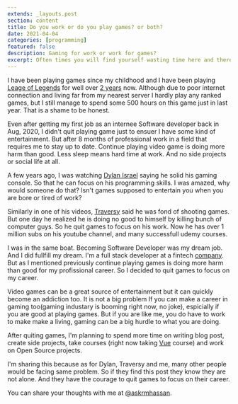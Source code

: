 ```yaml
---
extends: _layouts.post
section: content
title: Do you work or do you play games? or both?
date: 2021-04-04
categories: [programming]
featured: false
description: Gaming for work or work for games?
excerpt: Often times you will find yourself wasting time here and there. It can be worse if you are gamer like me and you are doing a 9-5 job as well.
---
```


<!-- introduction -->

I have been playing games since my childhood and I have been playing [Leage of Legends](https://na.leagueoflegends.com/en-us/) for well over [2 years](https://euw.op.gg/summoner/userName=RMH1) now. Although due to poor internet connection and living far from my nearest server I hardly play any ranked games, but I still manage to spend some 500 hours on this game just in last year. That is a shame to be honest.

Even after getting my first job as an internee Software developer back in Aug, 2020, I didn't quit playing game just to ensuer I have some kind of entertainment. But after 8 months of professional work in a field that requires me to stay up to date. Continue playing video game is doing more harm than good. Less sleep means hard time at work. And no side projects or social life at all.

<!-- current situation -->

A few years ago, I was watching [Dylan Israel](https://www.youtube.com/channel/UC5Wi_NYysX-LfcqT3Hq9Faw) saying he solid his gaming console. So that he can focus on his programming skills. I was amazed, why would someone do that? Isn't games supposed to entertain you when you are bore or tired of work?

Similarly in one of his videos, [Traversy](https://www.youtube.com/user/TechGuyWeb) said he was fond of shooting games. But one day he realized he is doing no good to himself by killing bunch of computer guys. So he quit games to focus on his work. Now he has over 1 million subs on his youtube channel, and many successfull udemy courses.

I was in the same boat. Becoming Software Developer was my dream job. And I did fullfill my dream. I'm a full stack developer at a fintech [company](https://acemoneytransfer.com). But as I mentioned previously continue playing games is doing more harm than good for my profissional career. So I decided to quit games to focus on my career.

<!-- conclusion -->

Video games can be a great source of entertainment but it can quickly become an addiction too. It is not a big problem If you can make a career in gaming too(gaming industary is booming right now, no joke), espicially if you are good at playing games.
But if you are like me, you do have to work to make make a living, gaming can be a big hurdle to what you are doing.

After quiting games, I'm planning to spend more time on writing blog post, create side projects, take courses (right now taking [Vue](https://www.udemy.com/course/build-web-apps-with-vuejs-firebase/) course) and work on Open Source projects.

I'm sharing this because as for Dylan, Traversy and me, many other people would be facing same problem. So if they find this post they know they are not alone. And they have the courage to quit games to focus on their career.

You can share your thoughts with me at [@askrmhassan](https://twitter.com/askrmhassan).
